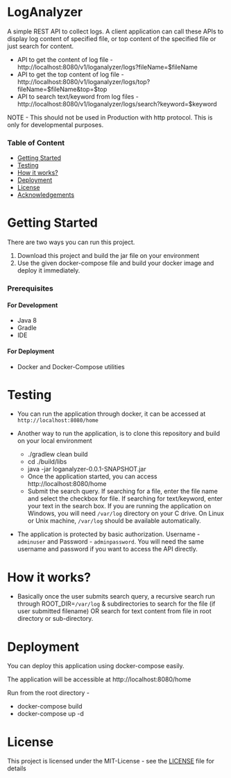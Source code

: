 # LogAnalyzer
A simple REST API to collect logs. A client application can call these APIs to display log 
content of specified file, or top content of the specified file or just search for content.
- API to get the content of log file - http://localhost:8080/v1/loganalyzer/logs?fileName=$fileName
- API to get the top content of log file - http://localhost:8080/v1/loganalyzer/logs/top?fileName=$fileName&top=$top
- API to search text/keyword from log files - http://localhost:8080/v1/loganalyzer/logs/search?keyword=$keyword  

NOTE - This should not be used in Production with http protocol. This is only for developmental 
purposes.

### **Table of Content**
- [Getting Started](#Getting-Started)
- [Testing](#Testing)
- [How it works?](#How-it-works)  
- [Deployment](#Deployment)
- [License](#License)
- [Acknowledgements](#Acknowledgements)

# Getting Started
There are two ways you can run this project. 
1. Download this project and build the jar file on your environment
2. Use the given docker-compose file and build your docker image and deploy it immediately.

### Prerequisites

#### For Development
- Java 8
- Gradle
- IDE

#### For Deployment
- Docker and Docker-Compose utilities

# Testing
- You can run the application through docker, it can be accessed at `http://localhost:8080/home`

- Another way to run the application, is to clone this repository and build on your local 
  environment
  - ./gradlew clean build
  - cd ./build/libs
  - java -jar loganalyzer-0.0.1-SNAPSHOT.jar
  - Once the application started, you can access http://localhost:8080/home
  - Submit the search query. If searching for a file, enter the file name and select the checkbox 
    for file. If searching for text/keyword, enter your text in the search box. If you are 
    running the application on Windows, you will need `/var/log` directory on your C drive. On 
    Linux or Unix machine, `/var/log` should be available automatically.

- The application is protected by basic authorization. Username - `adminuser` and Password - 
  `adminpassword`. You will need the same username and password if you want to access the API 
  directly.
  
# How it works?
- Basically once the user submits search query, a recursive search run through 
  ROOT_DIR=`/var/log` & subdirectories to search for the file (if user submitted filename) OR 
  search for text content from file in root directory or sub-directory.

# Deployment
You can deploy this application using docker-compose easily.

The application will be accessible at http://localhost:8080/home

Run from the root directory -
- docker-compose build
- docker-compose up -d

# License
This project is licensed under the MIT-License - see the [LICENSE](./LICENSE) file for details
    



